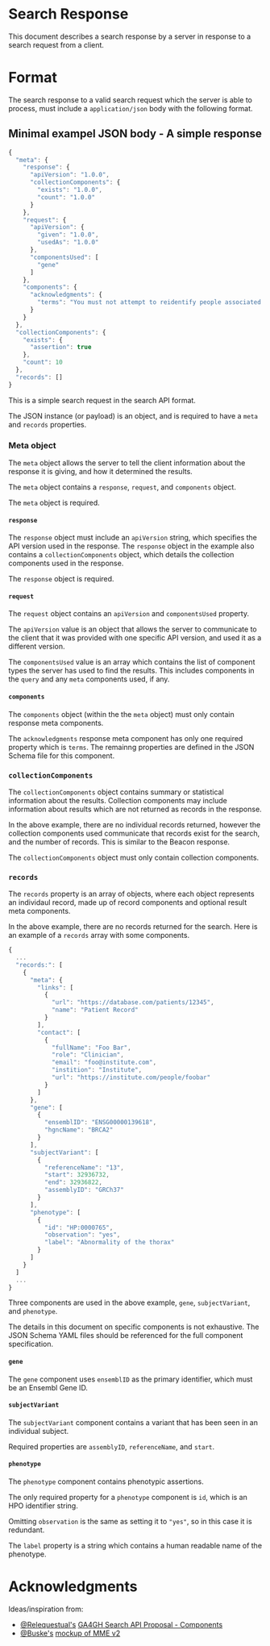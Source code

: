 # Search Response

This document describes a search response by a server in response to a search request from a client.


# Format

The search response to a valid search request which the server is able to process, must include a `application/json` body with the following format.


## Minimal exampel JSON body - A simple response

```javascript
{
  "meta": {
    "response": {
      "apiVersion": "1.0.0",
      "collectionComponents": {
        "exists": "1.0.0",
        "count": "1.0.0"
      }
    },
    "request": {
      "apiVersion": {
        "given": "1.0.0",
        "usedAs": "1.0.0"
      },
      "componentsUsed": [
        "gene"
      ]
    },
    "components": {
      "acknowledgments": {
        "terms": "You must not attempt to reidentify people associated with these records. Any resulting paper must acknowledge our work."
      }
    }
  },
  "collectionComponents": {
    "exists": {
      "assertion": true
    },
    "count": 10
  },
  "records": []
}
```

This is a simple search request in the search API format.


The JSON instance (or payload) is an object, and is required to have a `meta` and `records` properties.

### Meta object

The `meta` object allows the server to tell the client information about the response it is giving, and how it determined the results.

The `meta` object contains a `response`, `request`, and `components` object.

The `meta` object is required.

#### `response`

The `response` object must include an `apiVersion` string, which specifies the API version used in the response.
The `response` object in the example also contains a `collectionComponents` object, which details the collection components used in the response.

The `response` object is required.

#### `request`

The `request` object contains an `apiVersion` and `componentsUsed` property.

The `apiVersion` value is an object that allows the server to communicate to the client that it was provided with one specific API version, and used it as a different version.

The `componentsUsed` value is an array which contains the list of component types the server has used to find the results.
This includes components in the `query` and any `meta` components used, if any.

#### `components`

The `components` object (within the the `meta` object) must only contain response meta components.

The `acknowledgments` response meta component has only one required property which is `terms`. The remainng properties are defined in the JSON Schema file for this component.


### `collectionComponents`

The `collectionComponents` object contains summary or statistical information about the results.
Collection components may include information about results which are not returned as records in the response.

In the above example, there are no individual records returned, however the collection components used communicate that records exist for the search, and the number of records. This is similar to the Beacon response.

The `collectionComponents` object must only contain collection components.

### `records`

The `records` property is an array of objects, where each object represents an individaul record, made up of record components and optional result meta components. 

In the above example, there are no records returned for the search.
Here is an example of a `records` array with some components.


```javascript
{
  ...
  "records:": [
    {
      "meta": {
        "links": [
          {
            "url": "https://database.com/patients/12345",
            "name": "Patient Record"
          }
        ],
        "contact": [
          {
            "fullName": "Foo Bar",
            "role": "Clinician",
            "email": "foo@institute.com",
            "instition": "Institute",
            "url": "https://institute.com/people/foobar"
          }
        ]
      },
      "gene": [
        {
          "ensemblID": "ENSG00000139618",
          "hgncName": "BRCA2"
        }
      ],
      "subjectVariant": [
        {
          "referenceName": "13",
          "start": 32936732,
          "end": 32936822,
          "assemblyID": "GRCh37"
        }
      ],
      "phenotype": [
        {
          "id": "HP:0000765",
          "observation": "yes",
          "label": "Abnormality of the thorax"
        }
      ]
    }
  ]
  ...
}
```

Three components are used in the above example, `gene`, `subjectVariant`, and `phenotype`.

The details in this document on specific components is not exhaustive. The JSON Schema YAML files should be referenced for the full component specification.

#### `gene`

The `gene` component uses `ensemblID` as the primary identifier, which must be an Ensembl Gene ID.

#### `subjectVariant`

The `subjectVariant` component contains a variant that has been seen in an individual subject.

Required properties are `assemblyID`, `referenceName`, and `start`.

#### `phenotype`

The `phenotype` component contains phenotypic assertions.

The only required property for a `phenotype` component is `id`, which is an HPO identifier string.

Omitting `observation` is the same as setting it to `"yes"`, so in this case it is redundant.

The `label` property is a string which contains a human readable name of the phenotype.


# Acknowledgments

Ideas/inspiration from:
 - [@Relequestual's](https://github.com/Relequestual) [GA4GH Search API Proposal - Components](https://gist.github.com/Relequestual/65c0446944519a66f8562d02b3cb4c86) 
 - [@Buske's](https://github.com/Buske) [mockup of MME v2](https://github.com/ga4gh/mme-apis/blob/version2-mock/version2/overview.md)
